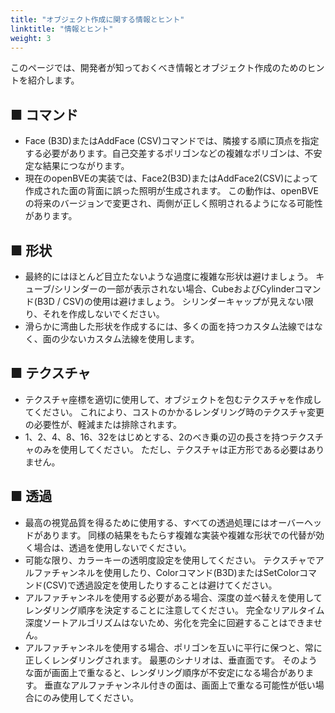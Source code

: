```yaml
---
title: "オブジェクト作成に関する情報とヒント"
linktitle: "情報とヒント"
weight: 3
---
```


このページでは、開発者が知っておくべき情報とオブジェクト作成のためのヒントを紹介します。

## ■ コマンド

- Face (B3D)またはAddFace (CSV)コマンドでは、隣接する順に頂点を指定する必要があります。自己交差するポリゴンなどの複雑なポリゴンは、不安定な結果につながります。
- 現在のopenBVEの実装では、Face2(B3D)またはAddFace2(CSV)によって作成された面の背面に誤った照明が生成されます。 この動作は、openBVEの将来のバージョンで変更され、両側が正しく照明されるようになる可能性があります。

## ■ 形状

- 最終的にはほとんど目立たないような過度に複雑な形状は避けましょう。 キューブ/シリンダーの一部が表示されない場合、CubeおよびCylinderコマンド(B3D / CSV)の使用は避けましょう。 シリンダーキャップが見えない限り、それを作成しないでください。
- 滑らかに湾曲した形状を作成するには、多くの面を持つカスタム法線ではなく、面の少ないカスタム法線を使用します。

## ■ テクスチャ

- テクスチャ座標を適切に使用して、オブジェクトを包むテクスチャを作成してください。 これにより、コストのかかるレンダリング時のテクスチャ変更の必要性が、軽減または排除されます。
- 1、2、4、8、16、32をはじめとする、2のべき乗の辺の長さを持つテクスチャのみを使用してください。 ただし、テクスチャは正方形である必要はありません。

## ■ 透過

- 最高の視覚品質を得るために使用する、すべての透過処理にはオーバーヘッドがあります。 同様の結果をもたらす複雑な実装や複雑な形状での代替が効く場合は、透過を使用しないでください。
- 可能な限り、カラーキーの透明度設定を使用してください。 テクスチャでアルファチャンネルを使用したり、Colorコマンド(B3D)またはSetColorコマンド(CSV)で透過設定を使用したりすることは避けてください。
- アルファチャンネルを使用する必要がある場合、深度の並べ替えを使用してレンダリング順序を決定することに注意してください。 完全なリアルタイム深度ソートアルゴリズムはないため、劣化を完全に回避することはできません。
- アルファチャンネルを使用する場合、ポリゴンを互いに平行に保つと、常に正しくレンダリングされます。 最悪のシナリオは、垂直面です。 そのような面が画面上で重なると、レンダリング順序が不安定になる場合があります。 垂直なアルファチャンネル付きの面は、画面上で重なる可能性が低い場合にのみ使用してください。